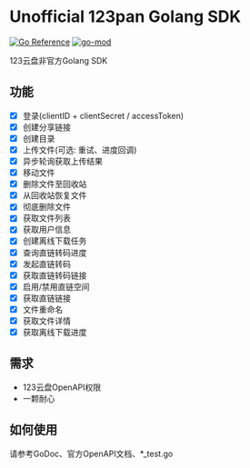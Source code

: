 # Unofficial 123pan Golang SDK

[![Go Reference](https://pkg.go.dev/badge/github.com/123pan-3rd/go-sdk.svg)](https://pkg.go.dev/github.com/123pan-3rd/go-sdk)
[![go-mod](https://img.shields.io/github/go-mod/go-version/123pan-3rd/go-sdk)](https://github.com/123pan-3rd/go-sdk)

123云盘非官方Golang SDK

## 功能

- [x] 登录(clientID + clientSecret / accessToken)
- [x] 创建分享链接
- [x] 创建目录
- [x] 上传文件(可选: 重试、进度回调)
- [x] 异步轮询获取上传结果
- [x] 移动文件
- [x] 删除文件至回收站
- [x] 从回收站恢复文件
- [x] 彻底删除文件
- [x] 获取文件列表
- [x] 获取用户信息
- [x] 创建离线下载任务
- [x] 查询直链转码进度
- [x] 发起直链转码
- [x] 获取直链转码链接
- [x] 启用/禁用直链空间
- [x] 获取直链链接
- [x] 文件重命名
- [x] 获取文件详情
- [x] 获取离线下载进度

## 需求

- 123云盘OpenAPI权限
- 一颗耐心

## 如何使用

请参考GoDoc、官方OpenAPI文档、*_test.go
